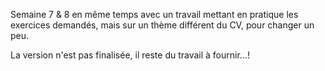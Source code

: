 



Semaine 7 & 8 en même temps avec un travail mettant en pratique les exercices demandés, mais sur un thème différent du CV, pour changer un peu. 

La version n'est pas finalisée, il reste du travail à fournir...! 